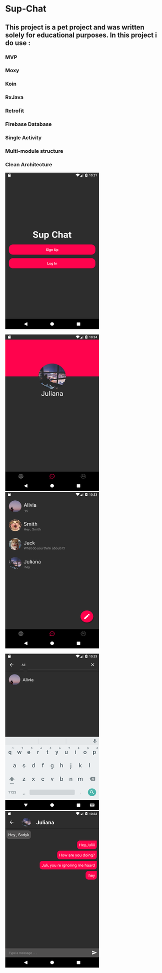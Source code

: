 # Sup-Chat

## This project is a pet project and was written solely for educational purposes. In this project i do use : 
### MVP
### Moxy
### Koin
### RxJava
### Retrofit
### Firebase Database
### Single Activity
### Multi-module structure 
### Clean Architecture

<img src="screenshots/Screenshot_1596925909.png" width=300 height=500>

<img src="screenshots/Screenshot_1596926068.png" width=300 height=500>       <img src="screenshots/Screenshot_1596925992.png" width=300 height=500>

<img src="screenshots/Screenshot_1596926005.png" width=300 height=500>       <img src="screenshots/Screenshot_1596926026.png" width=300 height=500>

